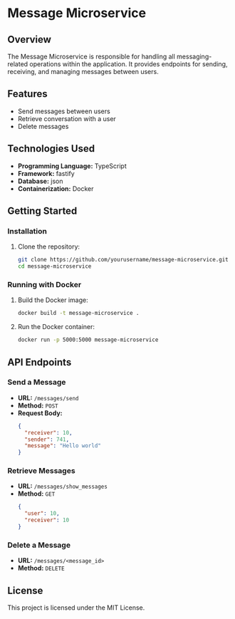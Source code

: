 # Message Microservice

## Overview

The Message Microservice is responsible for handling all messaging-related operations within the application. It provides endpoints for sending, receiving, and managing messages between users.

## Features

- Send messages between users
- Retrieve conversation with a user
- Delete messages

## Technologies Used

- **Programming Language:** TypeScript
- **Framework:** fastify
- **Database:** json
- **Containerization:** Docker

## Getting Started

### Installation

1. Clone the repository:
   ```bash
   git clone https://github.com/yourusername/message-microservice.git
   cd message-microservice
   ```

### Running with Docker

1. Build the Docker image:

   ```bash
   docker build -t message-microservice .
   ```

2. Run the Docker container:
   ```bash
   docker run -p 5000:5000 message-microservice
   ```

## API Endpoints

### Send a Message

- **URL:** `/messages/send`
- **Method:** `POST`
- **Request Body:**
  ```json
  {
    "receiver": 10,
    "sender": 741,
    "message": "Hello world"
  }
  ```

### Retrieve Messages

- **URL:** `/messages/show_messages`
- **Method:** `GET`
  ```json
  {
    "user": 10,
    "receiver": 10
  }
  ```

### Delete a Message

- **URL:** `/messages/<message_id>`
- **Method:** `DELETE`

## License

This project is licensed under the MIT License.
